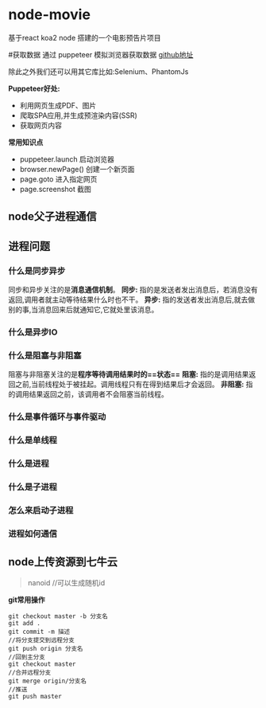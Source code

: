 # node-movie
基于react koa2 node 搭建的一个电影预告片项目


#获取数据
 通过 puppeteer 模拟浏览器获取数据 [github地址](https://github.com/GoogleChrome/puppeteer)

  除此之外我们还可以用其它库比如:Selenium、PhantomJs
    
**Puppeteer好处:**
- 利用网页生成PDF、图片
- 爬取SPA应用,并生成预渲染内容(SSR)
- 获取网页内容

**常用知识点**
- puppeteer.launch 启动浏览器
- browser.newPage() 创建一个新页面
- page.goto 进入指定网页
- page.screenshot 截图

## node父子进程通信

## 进程问题
### 什么是同步异步
 同步和异步关注的是**消息通信机制**。
 **同步:** 指的是发送者发出消息后，若消息没有返回,调用者就主动等待结果什么时也不干。
**异步:** 指的发送者发出消息后,就去做别的事,当消息回来后就通知它,它就处里该消息。

### 什么是异步IO

### 什么是阻塞与非阻塞
 阻塞与非阻塞关注的是**程序等待调用结果时的==状态==**
**阻塞:** 指的是调用结果返回之前,当前线程处于被挂起。调用线程只有在得到结果后才会返回。
**非阻塞:** 指的调用结果返回之前，该调用者不会阻塞当前线程。

### 什么是事件循环与事件驱动
### 什么是单线程
### 什么是进程
### 什么是子进程
### 怎么来启动子进程
### 进程如何通信


## node上传资源到七牛云

> nanoid //可以生成随机id





**git常用操作**
```
git checkout master -b 分支名
git add .
git commit -m 描述
//将分支提交到远程分支
git push origin 分支名
//回到主分支
git checkout master
//合并远程分支 
git merge origin/分支名
//推送
git push master

```